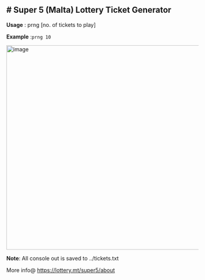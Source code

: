 ## # Super 5 (Malta) Lottery Ticket Generator

**Usage**   : prng [no. of tickets to play]

**Example** :`prng 10`

<img width="535" alt="image" src="https://github.com/user-attachments/assets/3b6f1796-afec-4fe8-af33-712f4047a996">

**Note**: All console out is saved to ../tickets.txt

More info@ https://lottery.mt/super5/about


